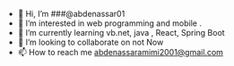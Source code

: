 - 👋 Hi, I’m ###@abdenassar01
- 👀 I’m interested in web programming and mobile .
- 🌱 I’m currently learning vb.net, java , React, Spring Boot
- 💞️ I’m looking to collaborate on not Now
- 📫 How to reach me abdenassaramimi2001@gmail.com

<!---
abdenassar01/abdenassar01 is a ✨ special ✨ repository because its `README.md` (this file) appears on your GitHub profile.
You can click the Preview link to take a look at your changes.
--->
